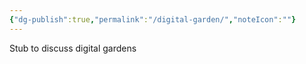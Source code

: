 ```yaml
---
{"dg-publish":true,"permalink":"/digital-garden/","noteIcon":""}
---
```



Stub to discuss digital gardens